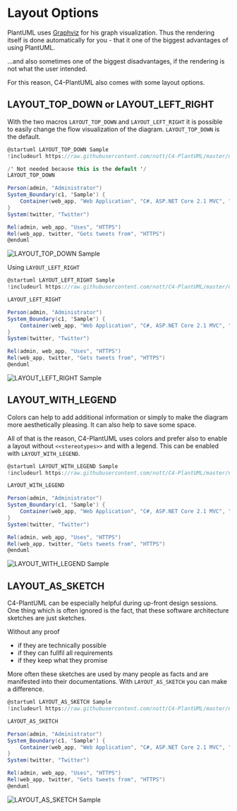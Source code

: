 # Layout Options

PlantUML uses [Graphviz](https://www.graphviz.org/) for his graph visualization. Thus the rendering itself is done automatically for you - that it one of the biggest advantages of using PlantUML.

...and also sometimes one of the biggest disadvantages, if the rendering is not what the user intended.

For this reason, C4-PlantUML also comes with some layout options.

## LAYOUT_TOP_DOWN or LAYOUT_LEFT_RIGHT

With the two macros `LAYOUT_TOP_DOWN` and `LAYOUT_LEFT_RIGHT` it is possible to easily change the flow visualization of the diagram. `LAYOUT_TOP_DOWN` is the default.

```csharp
@startuml LAYOUT_TOP_DOWN Sample
!includeurl https://raw.githubusercontent.com/nott/C4-PlantUML/master/C4_Container.puml

/' Not needed because this is the default '/
LAYOUT_TOP_DOWN

Person(admin, "Administrator")
System_Boundary(c1, 'Sample') {
    Container(web_app, "Web Application", "C#, ASP.NET Core 2.1 MVC", "Allows users to compare multiple Twitter timelines")
}
System(twitter, "Twitter")

Rel(admin, web_app, "Uses", "HTTPS")
Rel(web_app, twitter, "Gets tweets from", "HTTPS")
@enduml
```

![LAYOUT_TOP_DOWN Sample](http://www.plantuml.com/plantuml/png/xLXhRziw4ltkNy7hV6W3E8sJFfhDEaRzK1vOnmaiPRDtsy9Wf74iN9aKIBgkTzl_laD9PcGpMa7sRJvT1aWKSURCcI5r-FWa5HLgFejghqYFHrn8VDWhRRNQRm5CGWR46JZNpj0Rdz_WhzxDu6P4ziwJLaCaLosZa3rMnFIStkKmHNIl_ksGe-DQJVuHifWAEYDeHEUHyk2xwaJX8vi1KyJ7No3oPWj1u_imK5Dot6pcti_ezskGaZw26_u7oD7xPjvBWAyeUuo0_BT6iBc82bmjOpZdJAKUnqcFdDA0Bp0vCg6HXDhFF4n72Bx889AoahqFIKlUQ2ZxRJx0psSvjLeFVCu2AfRjzehV1ei2paqhmWQFTqbBtdQv240KlTSZ2YIWSWg1flcA3EYIprMr8OuuCXvqVh-vyyOTT-p-m_5wbxcK7wZ_nwFGoMOy7CVfzdivYobbmKA4IW4ZIip1dY0wko6T0Qdt-2pqYKkP9DTklPRE5JBXNFzfJT2E-3hCcO2WVKy5mtgUjWvrHvlq15050PeB4eJIdqiPSjOW322GH77o0EGRZS90MzL-0nOyfMZoNUNgtToE-pVtG_IB4r-k59yXhXvZXDsq7pZdtdXqTN7faGWcIhk8y76gSXvO-6uwAqAe-l5cZilNCCOCg6mG64Vq0QBzt8TGFplBtjR9sWoaacH-vO3wGS_8vu79vxJtQt44p6m44TKfosaOLqmKNSShJaUD5UZn6ZrJqhDwVP-iZFCTne-SQlAcB9N2AF2dRATuNzZXOKlYTtow8PJjpndyrzQXxcyV7jRNQe3S9eBF6cZ6SsETqRQx6gH-SD2kxvTYcCHiCDl6eAxLhOkV_EkLW_Qs2Tfzcc7hu40pB8UoUPOO6V0rz27W5_Z0nJR5nAoBi7OlwlCrDJ6sB2vYba7kNkHDulrjYgk5rQfmV_VI5cFp1IiWMXow7C9cM9h6HldkjYdVtQsLuDtknIj2Zeie5jCl1R2vtLKgss2Rikabsafli7lXYh5XeWg85eSkW2XXEAXKlj4svTER6pl7qUxr-p_WA5w55IpEenp39bcUoTCEcbn254Fb0nWw6tL8OFb-fhNauFCq309WN_i7ISUQprs9pzqpFgCIdz4pFeCIdq7canmNVHx3AUaG6IOxHCadQa45FYobWjaRDBaLuOoA9O48zC5FdX9lQXcIa16fiRI7EuzZBXGYvfnkWSSOWB9WqrTcU-jeINpE63v1G1GdgYJC5LF00hIbyo04vcCUpZSGomSUB1jwepyboOY7FesIk8opWwStSKAeWP0o359YVAwIPpvP3nx0DuXuh3D1I8fbsVRmVkkCt9lXk7knEhatJzuTV-oQVkTVdZCQTWPZo_33YVunXkxlhkTSv_gFZZwSTFisa6NujwHLlIieE1xhpuUpTji-l9kJhdrVaPYM6dGtJgGR5R5FpisFRxiVpWjFyl0ToJ4QZL-Ginc5Kl8d7VrJI3wT_Y_2sKoO8gflUn_FUytoEhyWPtksbzTvztkK-ollSZnmBfnXlpRLkY5DYhK87e45wTr1xSSPMMluluT6v4VjHsjZPhGp2vBEqiJ4P5TakofvtccZ4crjcAdeEgWnB08rJfXGafPzwVAAE9dGLzN3X725sv0qmxMRYZ8m_H20zCNpg5_O5xQoA8YmoNViV5SLEEUKnuQsaNTBe2ISYUScereX2_Cvs-GDs6x4hGWstsqhNqv-vygNXDlXsj1Gh7XxI3wdViMNVDll0NkSAOhKX2IBK4r3HjJBxGfz4xnW7-XjxFAssUJz7Pty226Hi36Ymf-62id8nie1MQIu-9JUbXxAD5KY5PrCjjyizd3HwrmDdL5kz_RkxKc___vFshsPEhx88ctIATzR_BKyLr-UqScgS8PhnldNBE962spzDATkMw2gtgkJ_7pDYrWL7aRGToUq8VuskTrbtoHKNVcDQqNnDraKoVuivam_vsNVE9KBVcxTU5s-SC0-YQEv9F5souGXMx1CkBQiwnWvPTz5lAzlRuOeYpdnFddVxPut_oJnDjdj9jvxpQGLABR9eL2nF-9vgd_oonJxByL6ApCEbbKs1NwLhcVmlrhNJHv5kfvrlxok5vF3bfqtQJ0BaK2ze_-6KWcgkC0RyCrDkt-4HYwTQILB--hxwPURMxaMy32cSOoMz_10Ed4SXNwogwpZgzvUWtJSspT3nqCN0UJupH6v_cTFztMYY2yacKiafGLGqwPeCfj7AjGXFPHR1OAeS0OHnf98yMT6yhLAEn4dCyFEsWYYLN9FjEuaI1tlqlDkNRJIHgRt2UO2bCH_GV_Hryzvbq_0Wlai-Xy0 "LAYOUT_TOP_DOWN Sample")

Using `LAYOUT_LEFT_RIGHT`

```csharp
@startuml LAYOUT_LEFT_RIGHT Sample
!includeurl https://raw.githubusercontent.com/nott/C4-PlantUML/master/C4_Container.puml

LAYOUT_LEFT_RIGHT

Person(admin, "Administrator")
System_Boundary(c1, 'Sample') {
    Container(web_app, "Web Application", "C#, ASP.NET Core 2.1 MVC", "Allows users to compare multiple Twitter timelines")
}
System(twitter, "Twitter")

Rel(admin, web_app, "Uses", "HTTPS")
Rel(web_app, twitter, "Gets tweets from", "HTTPS")
@enduml
```

![LAYOUT_LEFT_RIGHT Sample](http://www.plantuml.com/plantuml/png/xLfjRziu4lwkNy5rFgG1dCP9NvhD9SRwHMc2Svp0KYwtrnO6ROrZOMLI8Ecwlcl_-mrbcP7D28BaDfzM1c9Pd7dccI7ry0NvGoegr7mMEVkamoCk9Dxi5LwEyri0av01SNlkZTltXvUt-ATpsxiTaBtBv78GoLFBA6IF9J5zjtFLNo5wr_znoV69uyY_GXPJGMS4ZUWyKZvyKwqeV6GpO8gCyG-8hDb2qFWX3DIKd3GQcUSp-kq6fAIFu8N_1NByhf7r4Z1Mb3r6GFxd4BmyH0MkbZ5SSgPM7YT9YvpIW2ymEJAXaGJdHnQc9GHVf119MSdU--HAdcWe-sasm8zdEPsVZ_YS1LGicyqrloqMEPmRLeGj7c-JAtdQvY80aVTSzoYGWCef19hcFkdH9P-hSbqSSMJSQ_rvU-yFMzxG-wVhTwuoAO_e-Az7ePDDURYks-vsCXPJoeA529K2HfIOWpr0T7PzEWDIw_1PE2OUPPBSU3LdDLR8X7FzTJxXUlpeC1S2WkO35GphUNP-f1kQf2E0AWZGN90WbEEvb25dTS800aaK9oCWNsaK1jhA-GrOy9IYoNUTgtzxD-pUFlJHBqvykL8S6OUwZn5ssxxdNlh3mVN7Avz4C57QHOIFKvNnmCAtLwCYXB8lR-guV0L3p83AEe5XH4SG7MHUXDh5HVgqHZP689KazIi6r3TwH3uFJ3wjMh_aHy3C1X1HdRASXd79HD5rkEPqN5-3dcpGCoMzgDKEoDeuss3yo9acRyfIAeo2yPJj5EypEpewb_WUdsq9PVDJ2l_b_4YtDu-EQXirG6uJmMTrDEEPlavfsqrrKZiyRDOE2Z5COZQORMDGD-hMnbV-LUgGUDi4xJRDyFpmK3CiXh9v5XWPy0tqFk0REEAYIZ4nwsAioaLzjgOcHiNY8cOnvAv5tYRUhL9SBQnMXRkxbpOVcozOFj6Sq3P48SFYDBRATr-bVFTtLeBtknSl3pdEevXFtmOev7PVgcozAcNJKxILNc_tmkLZmqJb4yq9NG2Hmx1Ngdo3AkNJYnixny7FgLyEE8fNVWLpyx0nYaaMP_AqWYPN4CLGUWE6paOT4bX-a6ejEVmq3OC0s9VkOTAmuNDVu7F_ZC-Wm6VmZ4-lmAUN-YJRnJ6FuOoqY0oJ5QBa4xMW0c-MKi7iDPhSYN16nP9017hZ9y-8FxKCISY8r5ZQmvl7CHSA4JDETy1Z341PiEqhqxLrj2HZpXZUGK0K9weWp3LJm0AqfVCW13R6FDol89OZ7YphUg4_9KcFXsCQ9N4PPuTFJ-A4K1qXPHYiYF6vIkxvP3Du05yXuh7E124fbgNgvltE7NYt_M7xuthdtZXzU_AXRThTV_lkeD_g3It3zwVwOmozFptVlScq7n-_FsrtRI3ByFVaAdjMaBCzrgyFPysclNatErtxl28nBJHeR-r8jofYxvmR7zwqtr_cxkJX6v9ZD1g-86VJ2uNaJrlwaqj-DVnVXBCPC7bKttG-N7OQnNL-GSxsQ2-ky-xdA0_N_jMmvtvq-rrdgdL3cXIT21w11Qkp0-Vx1TcuyBUFHkIxy_ryQsGqKmko6gM9YSakptPTygpJLYMQsZ1LqKrGOvW7QfmmeIGj-z1bdxYfq9VLmuHmYTEGLOQR9nK5OFec03aMpwD-Pf_PsY8dmZRVeVjDbU1iAuzDtaQkb41XE1FFItgrH1OoSR39ss1LYTiHBBvLArzCVjVA5uQhVcneA9OyFIIVLdxvXtpLru0TpXH5QaAIHQYc8IFgvLQ5OnCyPnteRwtogYpo_e5EumWXaR0nec8y3HMIaVMr0x98SFNTwhJqIAvI9LBHoQJwOh63arxhkkyECgktjszEkzrtFsdrPkhu8fEqIQTuRL5-UlvxUaOdgy8fhkddNpE96osmzTFikcs1AdkkJhBZDIjYPNZOWbwPqBRuM-IgoxwLK7dbDwubnTzaaIVxivWpVP-LVUDKAFZPUUDLySG11oIEvfB4rQO9GpPdcl1iMTSnCig-YtZVtDtsKHOpudtwhjs-RFmayJRPxIRUUutaob5iaqEkOd_0_LJtz9Sfzj-AZLPMFnYhT0ZyAbrFuN-rhfiyB5stUBoyhkUGSwn_672ST0DAWrc8Z6ej_HrA9QZY0e_4jrVnu-CwsVVeB8vW_s3r3cVci0MCXZIE4US1HgGLnr4uJjQNDNpKsQkJbdVtkk_ww2A0dBm-9ZV_wkYsLXJnXIHpYMoq5Ee4jCZDvf4AjOpwABmA157X32AC9P7RZvJTAxLgH9pK31kT0KJhh9vetKkGEjwLxzzvQAMDJEiJp4TG4d-2_j87qLcNFu05yrdqVm00 "LAYOUT_LEFT_RIGHT Sample")

## LAYOUT_WITH_LEGEND

Colors can help to add additional information or simply to make the diagram more aesthetically pleasing.
It can also help to save some space.

All of that is the reason, C4-PlantUML uses colors and prefer also to enable a layout without `<<stereotypes>>` and with a legend.
This can be enabled with `LAYOUT_WITH_LEGEND`.

```csharp
@startuml LAYOUT_WITH_LEGEND Sample
!includeurl https://raw.githubusercontent.com/nott/C4-PlantUML/master/C4_Container.puml

LAYOUT_WITH_LEGEND

Person(admin, "Administrator")
System_Boundary(c1, 'Sample') {
    Container(web_app, "Web Application", "C#, ASP.NET Core 2.1 MVC", "Allows users to compare multiple Twitter timelines")
}
System(twitter, "Twitter")

Rel(admin, web_app, "Uses", "HTTPS")
Rel(web_app, twitter, "Gets tweets from", "HTTPS")
@enduml
```

![LAYOUT_WITH_LEGEND Sample](http://www.plantuml.com/plantuml/png/xLXhRziw4lskNy7hV4W3E8sJFfhD9aRzK9fW7IUmbCtURGk3jiQnS2LI8Ecwtct_-mvbcP7D28BitW0BN1cmPN7cp9aHUVZuA1KLQXP7pZxfy8WBYJTxfPVZ_1R096H0t9vxu_RzuUKjVdLkUxS3idUPNWuYUMeHXUon8gRlTgxwIqJl-jykEJvn7Fb7o18gQ4pGYCuYvSDtrOh2HnO3KsICNo3oPdD1auSmK5DoqcZadiVq-mr8IH_12_y3vFXT8-ybOAmeUuo0_DSXU7c82bmj4hZaJ2qzJj8MEQK1dsDoP48Z2SxFF4nB23xF8DAoahttwPK-qL3sqto0dyzoEZyVyHaBg5Wqcoj-6omAE3Ui21iytgPN-hJDHG2YwBb-eq02AgSGQ9hxf4SNVAQglUA88-DUw_VRUt_OyeRUFro_SvLBUKJ7VpmAdMp6mtNTThUJivXI5in5g1GmeiGCx0wYi-lJ64Yjm-DmJ3pA9BdnQiwohv09v_hdVC9r_z5XBWG4pGSg6DRpxFn8DpH9Hm1L4A2v844enpCfGyxgX044aYXEHa2-qIWCj9Np6x3WAKMJxofN__PksBrzwADValfofNYCkFeT8-ocVS-zz8U3wqzNFebWehIB21-dAkU1XMylUqK8LGTlvhXu1KFCWCewWM54Hn0Tv0P2xU8YUreZQpsGIfBvbGFg6zqZdmScdvUjNuiZO6O3YAXEMKx3f6AYw3fSSJgkhq1FrkYPabxKQWTaPPnlC7xaJ9CtPQaKHi5uodQAzuKT7PrB7CTd6qBP_9p1Vpq_qktDewFQMWsGsqJmk8vcFFUkCzfsKvtK3W-RjODI39EO3MRR6DIrkhLnoBzQEMXlcw3TfXcU7nvgXkLGDiyI8mE-Xju7784ZBhOf9cPTZBLhKP-lgOcnPN4Hinnono9RDUvkKrmjh5Q5kxkNjXYRpranqOBGvH0smz8qDiftlqtvxk-i1EztBruHSb94iPX-EO35xRvIsNhRb4rFqLPwlTqBLumD4rLCj21q2KG1mrwbyWssAPzUtDWv3dv1_Oh1KRoAArYOHpc6JR8yawSLDBc2A87A6p1qDkgGmlA3J6l9uUTf60J0ldOFquOrd_iId_jdV0ObFeDdV7ebFhtC9zqkZda2PwH5P9Yk42MVg3aLUBEG2kBNQ78dmfYA1O48zCPFdX5_QXcIa16fiRI7DqiIBXGYvfpkW2SOWB9WqrTcQ-jeGSQSCRo3W2XEL4cOQwQ01MXBPq48R8nvkDz0B4OyMDJrGdzAqZSUZccKncMS7JuzIL92TOIKOR0ancSglUUJzU01V8E89peJXAHObcqtxtVkmBlj3zkVLZltnkdRamzjq-x-otS7_LPlQ1c-FzKVO-ZzxldkJQxz-FZzQRjh0rc6VqklgcS51TjZFNmuQpRjpRlPwThd5QbfgK5xOqUwKH5xvzpuyARz_h9m9m_VaHoZqV05EPktK4h-jAK_XUINtVybE9kULKZrJUV3PQTHNkSNv6ptzl8wxtwEyd3jNmrxxYUtttMcMZUaIT69u15Oi3mxS7vSaBKB__jeH7uuFyutUaOpio3BNfgQcEoAR5SbppjjLAAf3JCLNGSrXaMWnWaJIjEo3rtsYPi9VLKzJ0bNE0rPPhXsKb46fcy2a6FnFEeNzeMjB0eYRF8TkjzL1SuvvR6XRUJT4YW9P-9vwLkja8KPpXPv0xORSJk2pNVRofUJtxdo9U5sE3Oq52kU7fBFIx_YGxxjru0TpXH5QaAIUQYc8IFgvLQ5OnEyO1teRwpojbda_HsTnX528c5ZHCLu6Yea8-ih1sIHukgxvMdfaLocIgIYaydsYyKEJdgjwxuxoAtUthuvxNRV_QBLcwdZYqpI9ftojKNrwVclwHcTh0fdkEOz_pcJkD42eqlMhjiIgEhdwYJVN_CYLeM74VJT2UN5toAtc-nR2LLNVkDQKVnD5aMo7oUSwVkyx1kdSi7FpHkloYSEE219D9CasMwQC6GBfWdFbdKT8wVikuZtpTrj7sKn9zwdxzhjoyOl4c-JtMxYlTT8hmB5DZaKAlO7t4zrJ_-l5FilnJR3-CzNx2nGaM9dpI-lsCNad6TwevFjBMaGXqYfrjA_eLI2AYxmj7jpWJu-hfDzZyP91Fi7o-6PcvxcC1hI946S1nYHLf94uJXTEjRmKMUlJbhUtUk-wwEB07Bo-fZS_BEZsrfHnEUIp2IoqIgdCz3w5SyY5Mg5z55J5GYYmXWYZ2MHsy-CtIkrR4ISp0mRdG54gwoUQDrBa3hUbU_VUMYbZKph4ymdK1B_WlxHPynvbu_0WbaS_Gy0 "LAYOUT_WITH_LEGEND Sample")

## LAYOUT_AS_SKETCH

C4-PlantUML can be especially helpful during up-front design sessions.
One thing which is often ignored is the fact, that these software architecture sketches are just sketches.

Without any proof

* if they are technically possible
* if they can fullfil all requirements
* if they keep what they promise

More often these sketches are used by many people as facts and are manifested into their documentations.
With `LAYOUT_AS_SKETCH` you can make a difference.

```csharp
@startuml LAYOUT_AS_SKETCH Sample
!includeurl https://raw.githubusercontent.com/nott/C4-PlantUML/master/C4_Container.puml

LAYOUT_AS_SKETCH

Person(admin, "Administrator")
System_Boundary(c1, 'Sample') {
    Container(web_app, "Web Application", "C#, ASP.NET Core 2.1 MVC", "Allows users to compare multiple Twitter timelines")
}
System(twitter, "Twitter")

Rel(admin, web_app, "Uses", "HTTPS")
Rel(web_app, twitter, "Gets tweets from", "HTTPS")
@enduml
```

![LAYOUT_AS_SKETCH Sample](http://www.plantuml.com/plantuml/png/xLfhRziw4lskNy7hV4W3E8sJFfhDEaRzK9fW7IUmbCtURGk3iSQnS6LI8Ecwtct_-mvbcP7D28BatW0BN1g8PN7cp9aHTVX0Faf5XPhF8cUVT7d4XSIBlSBcEBy5C0aP4BVlNhi3VtHnWt-wD_sR8TcxI9g3I9vQHY5xB8dfkztBmGhHk_gtIuvF74V-4RAO2ZeZQ4JdaVBXksf7uIER0LDaZ7z0PCqMWiRtOQ2cvAJHoDoVqU_N82Lz12_y3v3ZTusibu2nekmn0l9VXs3p41MuMiPmmPbQUPmaFN9A0xx0vCY4HXASdrcOjX1yaK8aPILxxvEMtD5GzjriW9_FSces7_YS1LGiMwqrloqMEPmRLeGj7c-JbjpjS160oBkldoYGWCef19hcFkdJ9P-hSeyuuiYut_xzviuVjRsHzm_NxrvcKdwWupyUXKusvU6wRgVNpLXCAGiM8bGA655Y3lO0qTaDw0n8hSjduPXub4boxTMSrLWX4yxrLtF2zVZHOSu51ArxAXZMywnvf3jQf2k0AWZGN90WbEEvb25dTS800aaK9mz0lj4e3BILynkmu2b5a-ywL__cTjIxkH-WNvpuSgKuCWxrCqRORVk-U-6FXbUVBdqImKHf5n4-JbN60mlVMOsA4Cg-lAdZyXMCC0CgwmH64Ns0w23p8jJEpzExDR8n0gaagLyneBxG8_9vOF9vrVirFm9cDeI8wfJbD8nB9egkepMdu_eQz6I3dYdfUQrsGDR6sGxZHyuqULEMKc4KZATiftXVsD5HK-9xVBObbAtFAVpNvf7kRnqTrJPgWDmcWi_gQCOpppgbRNVLIUtmi5KxACGmYTbWjer1tQXR1r_vLwb3ucqJjFiqm-RXeMPO36NpB30ou1le0y0ty86BAiN4h8kmgXVr-PgQ61MBYvX5aBiNUPjuhqfnjR1Q5UxjNjfyRBvW-KHpGXT3M0oBqzWgtrsLyjtTMWdUxLwyFEGuds8U_M80YzjTgRBrgvHDJz5MUltT2vUF3HELJpGdT0543iD-gV8DgvHFBsxi78U_fduvu2XU-HNCpQCOmoPPdCdJ2ffSGXH3wGqOEXjrI63vGQgrvF3pD0m2O5zxXqd7XizTWS_TCpx30f_XCpxz0fz-wfDi5ySyXZFI9Z9CLeYIJzI22hnOIWMprsXoAy8P5Ki24UYDdpmZ_jGo924ZKcDf3syUnrmeHCmutGAFCG1bmRQlJDVMqPACEMDu1G5HdAY2C5TC0GlGbiw34DWOyt2_WLW-y61PrmlzAKcUU3YcKHANSNRuT2TE2DKHKeR1YXYVg-IQJpQ31_0D8XxhJ12IObcgRjvltQ5tCnXrFgrtxetJjoSVEgRV_PVl3WVj_iWoV7-gFyRG-ztptUjC__7n-zDEpmQo3F-MjB9d1JdRO_twSDPgsPjtizErpoiIqqA3pjQETAiYziwvyU5Dv_r5xauUlYCvHgFH2t8sJw6G_6bRVtB9huR_It0s8okNwflkXujkexZEByZP7kt5TTxz7EN-ohySzTrFxg3dJBLkI9EY4y4Zi61rTk3yE2SR3N_xQ4H-E3-QMoEZbLgGrIXDJ4nsURRhacUTjYhHqeQfYcw26iCyKEE42ILfsOSk-yHDXRwi7YQ4Ivo6h3BSEAae0jCN0SYnU1xr2_l2rXOv4RRvZjplgWHdMtbiyZPonGGAmfbuNl9KIsGX4mUBl0LMdRWLmUPRjVB5v7UlV46uwiU6XcB9qqFoUUMNVyXNVGtOvKnHf2OaMOHg6ZAYNcvLE3R1SzQ1_jOghyeYx-_eD8uG4WaR8oh6qr0X6LbVEo2B15TVhKvBZ-GgLI8LdKogBnQxEEcrhmRkCBDwU_lcjDTxzujMRwQEBp99ctIArnRbf-U_fcTqiYgSufhd_ETCuaOBZ2xPksvReCgUgvFiUCsAM1aUbg1N9xGj_ZQvoh9l9LHU-OrhIV4tMUJ9_Ypc3AytPDyu5Gj-PjvuLJnnm069exaaSRLfmf3DcIOyMzPrZ8ooxoBUrxSt0vJ5Z7YVlkjqBXg_IBnDThk9zruZQJcARNB8LUmFk9_gdVwVAVPVYfsEdJzViTD0bc9RF5vOiVF9ETQ_IJZfpf86in09rThwEvHAKCK5ddLlBy_7ntMoxz5P7C7-GVfoFarE2tWOqJX6d7ju8EquZi9nid2iuQtkNfsqlTlN0zT75m7avFKnkVvdL_UreuWl99bBPACrJlFNwZMRHohK-kYZeYeGH8KpY32MH6u_KtQlrAeJSL8px7I64AspUg9r9q7gU9U-V-kXbJOolKymdq19_0dwIvymPrq-0Wlci-X_ "LAYOUT_AS_SKETCH Sample")
